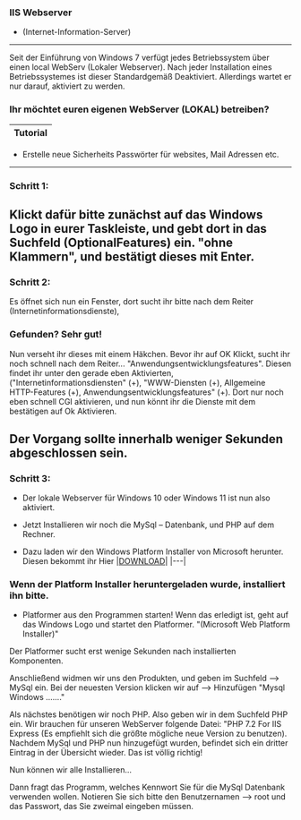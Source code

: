 ### IIS Webserver
- (Internet-Information-Server)
---
Seit der Einführung von Windows 7 verfügt jedes Betriebssystem über einen local WebServ (Lokaler Webserver). 
Nach jeder Installation eines Betriebssystemes ist dieser Standardgemäß Deaktiviert. 
Allerdings wartet er nur darauf, aktiviert zu werden.

### Ihr möchtet euren eigenen WebServer (LOKAL) betreiben?

|Tutorial|
|---|

- Erstelle neue Sicherheits Passwörter für websites, Mail Adressen etc.
---
### Schritt 1:
Klickt dafür bitte zunächst auf das Windows Logo in eurer Taskleiste, und gebt dort in das Suchfeld (OptionalFeatures) ein. 
"ohne Klammern", und bestätigt dieses mit Enter.
---
### Schritt 2:
Es öffnet sich nun ein Fenster, dort sucht ihr bitte nach dem Reiter (Internetinformationsdienste),

### Gefunden? Sehr gut! 

Nun verseht ihr dieses mit einem Häkchen. 
Bevor ihr auf OK Klickt, sucht ihr noch schnell nach dem Reiter... "Anwendungsentwicklungsfeatures". Diesen findet ihr unter den gerade eben Aktivierten, ("Internetinformationsdiensten" (+), "WWW-Diensten (+), Allgemeine  HTTP-Features (+), Anwendungsentwicklungsfeatures" (+). 
Dort nur noch eben schnell CGI aktivieren, und nun könnt ihr die Dienste mit dem bestätigen auf Ok Aktivieren.

Der Vorgang sollte innerhalb weniger Sekunden abgeschlossen sein. 
---

### Schritt 3:
- Der lokale Webserver für Windows 10 oder Windows 11 ist nun also aktiviert.
- Jetzt Installieren wir noch die MySql – Datenbank, und PHP auf dem Rechner.
 
- Dazu laden wir den Windows Platform Installer von Microsoft herunter.
Diesen bekommt ihr Hier |[DOWNLOAD](https://go.microsoft.com/fwlink/?LinkId=287166)|
|---|

### Wenn der Platform Installer heruntergeladen wurde, installiert ihn bitte. 

- Platformer aus den Programmen starten!
Wenn das erledigt ist, geht auf das Windows Logo und startet den Platformer.
"(Microsoft Web Platform Installer)"

Der Platformer sucht erst wenige Sekunden nach installierten Komponenten.

Anschließend widmen wir uns den Produkten, und geben im Suchfeld –> MySql ein.
Bei der neuesten Version klicken wir auf –> Hinzufügen "Mysql Windows ......."

Als nächstes benötigen wir noch PHP. 
Also geben wir in dem Suchfeld PHP ein. Wir brauchen für unseren WebServer folgende Datei: "PHP 7.2 For IIS Express 
(Es empfiehlt sich die größte mögliche neue Version zu benutzen).
Nachdem MySql und PHP nun hinzugefügt wurden, befindet sich ein dritter Eintrag in der Übersicht wieder. Das ist völlig richtig!

Nun können wir alle Installieren...

Dann fragt das Programm, welches Kennwort Sie für die MySql Datenbank verwenden wollen. 
Notieren Sie sich bitte den Benutzernamen –> root und das Passwort, das Sie zweimal eingeben müssen.
